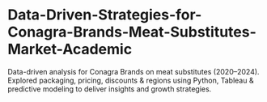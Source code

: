 # Data-Driven-Strategies-for-Conagra-Brands-Meat-Substitutes-Market-Academic
Data-driven analysis for Conagra Brands on meat substitutes (2020–2024). Explored packaging, pricing, discounts &amp; regions using Python, Tableau &amp; predictive modeling to deliver insights and growth strategies.

